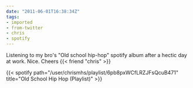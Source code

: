 ```yaml
---
date: "2011-06-01T16:38:34Z"
tags:
- imported
- from-twitter
- chris
- spotify
---
```

Listening to my bro's "Old school hip-hop" spotify album after a hectic day at work. Nice. Cheers {{< friend "chris" >}}

{{< spotify path="/user/chrismhs/playlist/6pb8pxWCfLRZJFsQcuB471" title="Old School Hip Hop (Playlist)" >}}
